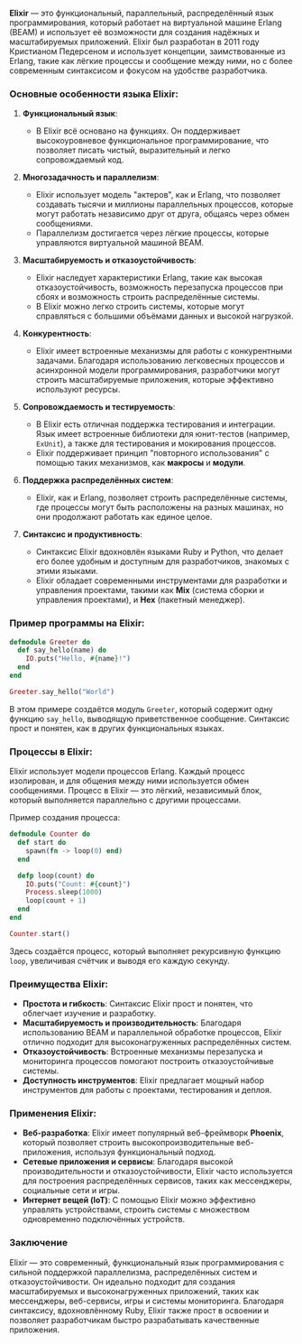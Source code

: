 **Elixir** — это функциональный, параллельный, распределённый язык программирования, который работает на виртуальной машине Erlang (BEAM) и использует её возможности для создания надёжных и масштабируемых приложений. Elixir был разработан в 2011 году Кристианом Педерсеном и использует концепции, заимствованные из Erlang, такие как лёгкие процессы и сообщение между ними, но с более современным синтаксисом и фокусом на удобстве разработчика.

### Основные особенности языка Elixir:

1. **Функциональный язык**:
   - В Elixir всё основано на функциях. Он поддерживает высокоуровневое функциональное программирование, что позволяет писать чистый, выразительный и легко сопровождаемый код.

2. **Многозадачность и параллелизм**:
   - Elixir использует модель "актеров", как и Erlang, что позволяет создавать тысячи и миллионы параллельных процессов, которые могут работать независимо друг от друга, общаясь через обмен сообщениями.
   - Параллелизм достигается через лёгкие процессы, которые управляются виртуальной машиной BEAM.

3. **Масштабируемость и отказоустойчивость**:
   - Elixir наследует характеристики Erlang, такие как высокая отказоустойчивость, возможность перезапуска процессов при сбоях и возможность строить распределённые системы.
   - В Elixir можно легко строить системы, которые могут справляться с большими объёмами данных и высокой нагрузкой.

4. **Конкурентность**:
   - Elixir имеет встроенные механизмы для работы с конкурентными задачами. Благодаря использованию легковесных процессов и асинхронной модели программирования, разработчики могут строить масштабируемые приложения, которые эффективно используют ресурсы.

5. **Сопровождаемость и тестируемость**:
   - В Elixir есть отличная поддержка тестирования и интеграции. Язык имеет встроенные библиотеки для юнит-тестов (например, `ExUnit`), а также для тестирования и мокирования процессов.
   - Elixir поддерживает принцип "повторного использования" с помощью таких механизмов, как **макросы** и **модули**.

6. **Поддержка распределённых систем**:
   - Elixir, как и Erlang, позволяет строить распределённые системы, где процессы могут быть расположены на разных машинах, но они продолжают работать как единое целое.

7. **Синтаксис и продуктивность**:
   - Синтаксис Elixir вдохновлён языками Ruby и Python, что делает его более удобным и доступным для разработчиков, знакомых с этими языками.
   - Elixir обладает современными инструментами для разработки и управления проектами, такими как **Mix** (система сборки и управления проектами), и **Hex** (пакетный менеджер).

### Пример программы на Elixir:

```elixir
defmodule Greeter do
  def say_hello(name) do
    IO.puts("Hello, #{name}!")
  end
end

Greeter.say_hello("World")
```

В этом примере создаётся модуль `Greeter`, который содержит одну функцию `say_hello`, выводящую приветственное сообщение. Синтаксис прост и понятен, как в других функциональных языках.

### Процессы в Elixir:

Elixir использует модели процессов Erlang. Каждый процесс изолирован, и для общения между ними используется обмен сообщениями. Процесс в Elixir — это лёгкий, независимый блок, который выполняется параллельно с другими процессами.

Пример создания процесса:

```elixir
defmodule Counter do
  def start do
    spawn(fn -> loop(0) end)
  end

  defp loop(count) do
    IO.puts("Count: #{count}")
    Process.sleep(1000)
    loop(count + 1)
  end
end

Counter.start()
```

Здесь создаётся процесс, который выполняет рекурсивную функцию `loop`, увеличивая счётчик и выводя его каждую секунду.

### Преимущества Elixir:

- **Простота и гибкость**: Синтаксис Elixir прост и понятен, что облегчает изучение и разработку.
- **Масштабируемость и производительность**: Благодаря использованию BEAM и параллельной обработке процессов, Elixir отлично подходит для высоконагруженных распределённых систем.
- **Отказоустойчивость**: Встроенные механизмы перезапуска и мониторинга процессов помогают построить отказоустойчивые системы.
- **Доступность инструментов**: Elixir предлагает мощный набор инструментов для работы с проектами, тестирования и деплоя.

### Применения Elixir:
- **Веб-разработка**: Elixir имеет популярный веб-фреймворк **Phoenix**, который позволяет строить высокопроизводительные веб-приложения, используя функциональный подход.
- **Сетевые приложения и сервисы**: Благодаря высокой производительности и отказоустойчивости, Elixir часто используется для построения распределённых сервисов, таких как мессенджеры, социальные сети и игры.
- **Интернет вещей (IoT)**: С помощью Elixir можно эффективно управлять устройствами, строить системы с множеством одновременно подключённых устройств.

### Заключение

Elixir — это современный, функциональный язык программирования с сильной поддержкой параллелизма, распределённых систем и отказоустойчивости. Он идеально подходит для создания масштабируемых и высоконагруженных приложений, таких как мессенджеры, веб-сервисы, игры и системы мониторинга. Благодаря синтаксису, вдохновлённому Ruby, Elixir также прост в освоении и позволяет разработчикам быстро разрабатывать качественные приложения.